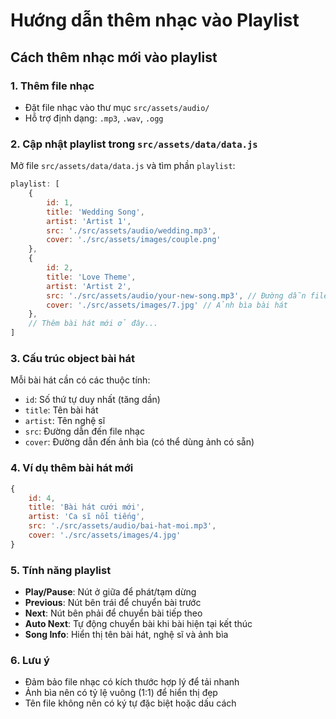 # Hướng dẫn thêm nhạc vào Playlist

## Cách thêm nhạc mới vào playlist

### 1. Thêm file nhạc
- Đặt file nhạc vào thư mục `src/assets/audio/`
- Hỗ trợ định dạng: `.mp3`, `.wav`, `.ogg`

### 2. Cập nhật playlist trong `src/assets/data/data.js`

Mở file `src/assets/data/data.js` và tìm phần `playlist`:

```javascript
playlist: [
    {
        id: 1,
        title: 'Wedding Song',
        artist: 'Artist 1',
        src: './src/assets/audio/wedding.mp3',
        cover: './src/assets/images/couple.png'
    },
    {
        id: 2,
        title: 'Love Theme',
        artist: 'Artist 2', 
        src: './src/assets/audio/your-new-song.mp3', // Đường dẫn file nhạc mới
        cover: './src/assets/images/7.jpg' // Ảnh bìa bài hát
    },
    // Thêm bài hát mới ở đây...
]
```

### 3. Cấu trúc object bài hát

Mỗi bài hát cần có các thuộc tính:

- `id`: Số thứ tự duy nhất (tăng dần)
- `title`: Tên bài hát
- `artist`: Tên nghệ sĩ
- `src`: Đường dẫn đến file nhạc
- `cover`: Đường dẫn đến ảnh bìa (có thể dùng ảnh có sẵn)

### 4. Ví dụ thêm bài hát mới

```javascript
{
    id: 4,
    title: 'Bài hát cưới mới',
    artist: 'Ca sĩ nổi tiếng',
    src: './src/assets/audio/bai-hat-moi.mp3',
    cover: './src/assets/images/4.jpg'
}
```

### 5. Tính năng playlist

- **Play/Pause**: Nút ở giữa để phát/tạm dừng
- **Previous**: Nút bên trái để chuyển bài trước
- **Next**: Nút bên phải để chuyển bài tiếp theo
- **Auto Next**: Tự động chuyển bài khi bài hiện tại kết thúc
- **Song Info**: Hiển thị tên bài hát, nghệ sĩ và ảnh bìa

### 6. Lưu ý

- Đảm bảo file nhạc có kích thước hợp lý để tải nhanh
- Ảnh bìa nên có tỷ lệ vuông (1:1) để hiển thị đẹp
- Tên file không nên có ký tự đặc biệt hoặc dấu cách
